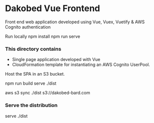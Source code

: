 # Dakobed Vue Frontend
Front end web application developed using Vue, Vuex, Vuetify & AWS Cognito authentication

Run locally
npm install 
npm run serve

### This directory contains ###
* Single page application developed with Vue
* CloudFormation template for instantiating an AWS Cognito UserPool.  

Host the SPA in an S3 bucket.  

npm run build
serve ./dist

aws s3 sync ./dist s3://dakobed-bard.com





### Serve the distribution

serve ./dist